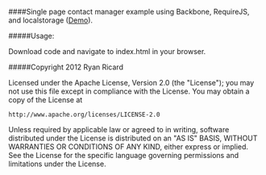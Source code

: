 ####Single page contact manager example using Backbone, RequireJS, and localstorage (<a href="http://code.ryanricard.com/backbone-requirejs-contactmanager-example">Demo</a>).

#####Usage:

Download code and navigate to index.html in your browser.

#####Copyright 2012 Ryan Ricard

Licensed under the Apache License, Version 2.0 (the "License");
you may not use this file except in compliance with the License.
You may obtain a copy of the License at

    http://www.apache.org/licenses/LICENSE-2.0

Unless required by applicable law or agreed to in writing, software
distributed under the License is distributed on an "AS IS" BASIS,
WITHOUT WARRANTIES OR CONDITIONS OF ANY KIND, either express or implied.
See the License for the specific language governing permissions and
limitations under the License.